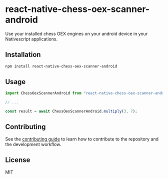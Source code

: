 # react-native-chess-oex-scanner-android

Use your installed chess OEX engines on your android device in your Nativescript applications.

## Installation

```sh
npm install react-native-chess-oex-scanner-android
```

## Usage

```js
import ChessOexScannerAndroid from "react-native-chess-oex-scanner-android";

// ...

const result = await ChessOexScannerAndroid.multiply(3, 7);
```

## Contributing

See the [contributing guide](CONTRIBUTING.md) to learn how to contribute to the repository and the development workflow.

## License

MIT
